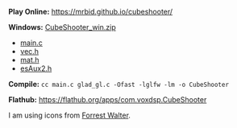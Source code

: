 **Play Online:** https://mrbid.github.io/cubeshooter/

**Windows:** [CubeShooter_win.zip](https://github.com/mrbid/NotABug-Mirror/releases/download/CubeShooterWindows/CubeShooter_win.zip)

* [main.c](main.c)
* [vec.h](vec.h)
* [mat.h](mat.h)
* [esAux2.h](esAux2.h)

**Compile:** `cc main.c glad_gl.c -Ofast -lglfw -lm -o CubeShooter`

**Flathub:** https://flathub.org/apps/com.voxdsp.CubeShooter

I am using icons from [Forrest Walter](http://www.forrestwalter.com).
